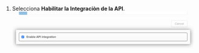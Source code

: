 1. Selecciona **Habilitar la Integraciòn de la API**. ![Casilla "Habilitar la integración de la API" para la aplicación de Okta](/assets/images/help/saml/okta-enable-api-integration.png)
